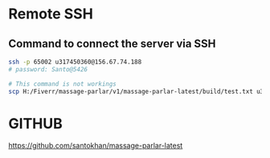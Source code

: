 # Remote SSH

## Command to connect the server via SSH

```bash
ssh -p 65002 u317450360@156.67.74.188
# password: Santo@5426

# This command is not workings
scp H:/Fiverr/massage-parlar/v1/massage-parlar-latest/build/test.txt u317450360@156.67.74.188
```

# GITHUB

https://github.com/santokhan/massage-parlar-latest
